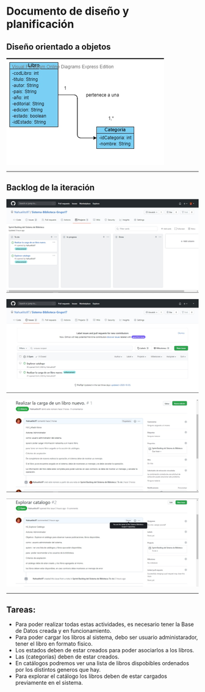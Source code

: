 # Documento de diseño y planificación

## Diseño orientado a objetos

![Diagrama](/figuras/diagrama.jpg)

---

## Backlog de la iteración



![Sprinthistorias](/figuras/sprinthistorias.jpg)


![Backlog](/figuras/backlog.JPg)



![Hu1](/figuras/hu1-backlog.JPg)



![](/figuras/explorar%20catalogo.jpg)

---

## Tareas:

- Para poder realizar todas estas actividades, es necesario tener la Base de Datos creada y en funcionamiento.
- Para poder cargar los libros al sistema, debo ser usuario administarador, tener el libro en formato fisico.
- Los estados deben de estar creados para poder asociarlos a los libros.
- Las (categorías) deben de estar creados.
- En catálogos podremos ver una lista de libros dispobibles ordenados por los distintos generos que hay.
- Para explorar el catálogo los libros deben de estar cargados previamente en el sistema.
